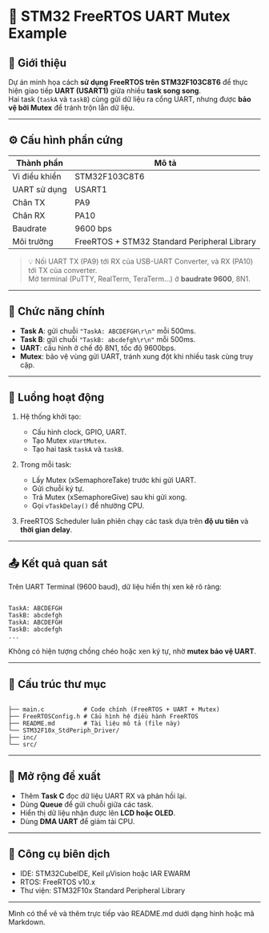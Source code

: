 
# 🧩 STM32 FreeRTOS UART Mutex Example

## 📘 Giới thiệu
Dự án minh họa cách **sử dụng FreeRTOS trên STM32F103C8T6** để thực hiện giao tiếp **UART (USART1)** giữa nhiều **task song song**.  
Hai task (`taskA` và `taskB`) cùng gửi dữ liệu ra cổng UART, nhưng được **bảo vệ bởi Mutex** để tránh trộn lẫn dữ liệu.

---

## ⚙️ Cấu hình phần cứng

| Thành phần | Mô tả |
|-------------|--------|
| Vi điều khiển | STM32F103C8T6 |
| UART sử dụng | USART1 |
| Chân TX | PA9 |
| Chân RX | PA10 |
| Baudrate | 9600 bps |
| Môi trường | FreeRTOS + STM32 Standard Peripheral Library |

> 💡 Nối UART TX (PA9) tới RX của USB-UART Converter, và RX (PA10) tới TX của converter.  
Mở terminal (PuTTY, RealTerm, TeraTerm...) ở **baudrate 9600**, 8N1.

---

## 🧠 Chức năng chính
- **Task A**: gửi chuỗi `"TaskA: ABCDEFGH\r\n"` mỗi 500ms.  
- **Task B**: gửi chuỗi `"TaskB: abcdefgh\r\n"` mỗi 500ms.  
- **UART**: cấu hình ở chế độ 8N1, tốc độ 9600bps.  
- **Mutex**: bảo vệ vùng gửi UART, tránh xung đột khi nhiều task cùng truy cập.

---

## 📄 Luồng hoạt động

1. Hệ thống khởi tạo:
   - Cấu hình clock, GPIO, UART.
   - Tạo Mutex `xUartMutex`.
   - Tạo hai task `taskA` và `taskB`.

2. Trong mỗi task:
   - Lấy Mutex (xSemaphoreTake) trước khi gửi UART.
   - Gửi chuỗi ký tự.
   - Trả Mutex (xSemaphoreGive) sau khi gửi xong.
   - Gọi `vTaskDelay()` để nhường CPU.

3. FreeRTOS Scheduler luân phiên chạy các task dựa trên **độ ưu tiên** và **thời gian delay**.

---

## 📤 Kết quả quan sát

Trên UART Terminal (9600 baud), dữ liệu hiển thị xen kẽ rõ ràng:

```

TaskA: ABCDEFGH
TaskB: abcdefgh
TaskA: ABCDEFGH
TaskB: abcdefgh
...

```

Không có hiện tượng chồng chéo hoặc xen ký tự, nhờ **mutex bảo vệ UART**.

---

## 📂 Cấu trúc thư mục

```

├── main.c           # Code chính (FreeRTOS + UART + Mutex)
├── FreeRTOSConfig.h # Cấu hình hệ điều hành FreeRTOS
├── README.md        # Tài liệu mô tả (file này)
└── STM32F10x_StdPeriph_Driver/
├── inc/
└── src/

```

---

## 🔧 Mở rộng đề xuất
- Thêm **Task C** đọc dữ liệu UART RX và phản hồi lại.  
- Dùng **Queue** để gửi chuỗi giữa các task.  
- Hiển thị dữ liệu nhận được lên **LCD hoặc OLED**.  
- Dùng **DMA UART** để giảm tải CPU.  

---

## 🧰 Công cụ biên dịch
- IDE: STM32CubeIDE, Keil µVision hoặc IAR EWARM  
- RTOS: FreeRTOS v10.x  
- Thư viện: STM32F10x Standard Peripheral Library  

---

Mình có thể vẽ và thêm trực tiếp vào README.md dưới dạng hình hoặc mã Markdown.

